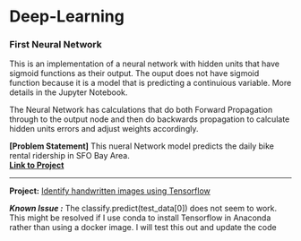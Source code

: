 # Deep-Learning

### First Neural Network

This is an implementation of a neural network with hidden units that have sigmoid functions as their output. The ouput does not have sigmoid function because it is a model that is predicting a continuious variable. More details in the Jupyter Notebook. 

The Neural Network has calculations that do both Forward Propagation through to the output node and then do backwards propagation to calculate hidden units errors and adjust weights accordingly. 


<b>[Problem Statement]</b>
This nueral Network model predicts the daily bike rental ridership in SFO Bay Area.<br />
[<b>Link to Project</b>](https://github.com/Suryak1986/Deep-Learning/blob/master/first-neural-network/Your_first_neural_network.ipynb)

**************************************************************

**Project:**  [Identify handwritten images using Tensorflow](https://github.com/Suryak1986/Deep-Learning/blob/master/Identify_Handwritten_Digits_TF/Identify_Handwritten_Images_using_Tensorflow.ipynb)
  
***Known Issue :*** The classify.predict(test_data[0]) does not seem to work. This might be resolved if I use conda to install Tensorflow in Anaconda rather than using a docker image. I will test this out and update the code  

